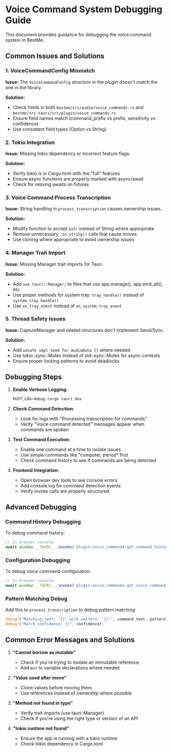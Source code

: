 # Voice Command System Debugging Guide

This document provides guidance for debugging the voice command system in BestMe.

## Common Issues and Solutions

### 1. VoiceCommandConfig Mismatch

**Issue:** The `VoiceCommandConfig` structure in the plugin doesn't match the one in the library.

**Solution:**
- Check fields in both `bestme/src/audio/voice_commands.rs` and `bestme/src-tauri/src/plugin/voice_commands.rs`
- Ensure field names match (command_prefix vs prefix, sensitivity vs confidence)
- Use consistent field types (Option<String> vs String)

### 2. Tokio Integration

**Issue:** Missing tokio dependency or incorrect feature flags.

**Solution:**
- Verify tokio is in Cargo.toml with the "full" features
- Ensure async functions are properly marked with async/await
- Check for missing awaits on futures

### 3. Voice Command Process Transcription

**Issue:** String handling in `process_transcription` causes ownership issues.

**Solution:**
- Modify function to accept `&str` instead of String where appropriate
- Remove unnecessary `.to_string()` calls that cause moves
- Use cloning where appropriate to avoid ownership issues

### 4. Manager Trait Import

**Issue:** Missing Manager trait imports for Tauri.

**Solution:**
- Add `use tauri::Manager;` to files that use app.manage(), app.emit_all(), etc.
- Use proper methods for system tray: `tray_handle()` instead of `system_tray_handle()`
- Use `on_tray_event` instead of `on_system_tray_event`

### 5. Thread Safety Issues

**Issue:** CaptureManager and related structures don't implement Send/Sync.

**Solution:**
- Add `unsafe impl Send for AudioData {}` where needed
- Use tokio::sync::Mutex instead of std::sync::Mutex for async contexts 
- Ensure proper locking patterns to avoid deadlocks

## Debugging Steps

1. **Enable Verbose Logging:**
   ```rust
   RUST_LOG=debug cargo tauri dev
   ```

2. **Check Command Detection:**
   - Look for logs with "Processing transcription for commands" 
   - Verify "Voice command detected" messages appear when commands are spoken

3. **Test Command Execution:**
   - Enable one command at a time to isolate issues
   - Use simple commands like "computer, period" first
   - Check command history to see if commands are being detected

4. **Frontend Integration:**
   - Open browser dev tools to see console errors
   - Add console.log for command detection events
   - Verify invoke calls are properly structured

## Advanced Debugging

### Command History Debugging

To debug command history:
```javascript
// In browser console
await window.__TAURI__.invoke('plugin:voice_commands:get_command_history')
```

### Configuration Debugging

To debug voice command configuration:
```javascript
// In browser console
await window.__TAURI__.invoke('plugin:voice_commands:get_voice_command_config')
```

### Pattern Matching Debug

Add this to `process_transcription` to debug pattern matching:
```rust
debug!("Matching text: '{}' with pattern: '{}'", command_text, pattern);
debug!("Match confidence: {}", confidence);
```

## Common Error Messages and Solutions

1. **"Cannot borrow as mutable"**
   - Check if you're trying to mutate an immutable reference
   - Add `mut` to variable declarations where needed

2. **"Value used after move"**
   - Clone values before moving them
   - Use references instead of ownership where possible

3. **"Method not found in type"**
   - Verify trait imports (use tauri::Manager)
   - Check if you're using the right type or version of an API

4. **"tokio runtime not found"**
   - Ensure the app is running with a tokio runtime
   - Check tokio dependency in Cargo.toml 
